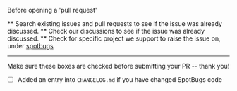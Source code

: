 Before opening a 'pull request'

** Search existing issues and pull requests to see if the issue was already discussed.
** Check our discussions to see if the issue was already discussed.
** Check for specific project we support to raise the issue on, under [spotbugs](https://github.com/spotbugs)

----

Make sure these boxes are checked before submitting your PR -- thank you!

- [ ] Added an entry into `CHANGELOG.md` if you have changed SpotBugs code
